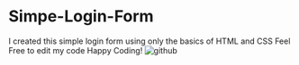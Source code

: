 # Simpe-Login-Form
I created this simple login form using only the basics of HTML and CSS
Feel Free to edit my code
Happy Coding!
![github](https://user-images.githubusercontent.com/64730390/86087023-9551b780-babc-11ea-902d-a7c90fc4018d.gif)

